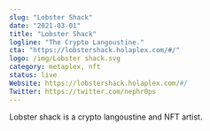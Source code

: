 ```yaml
---
slug: "Lobster Shack"
date: "2021-03-01"
title: "Lobster Shack"
logline: "The Crypto Langoustine."
cta: "https://lobstershack.holaplex.com/#/"
logo: /img/Lobster shack.svg
category: metaplex, nft
status: live
Website: https://lobstershack.holaplex.com/#/
Twitter: https://twitter.com/nephr0ps
---
```

Lobster shack is a crypto langoustine and NFT artist.